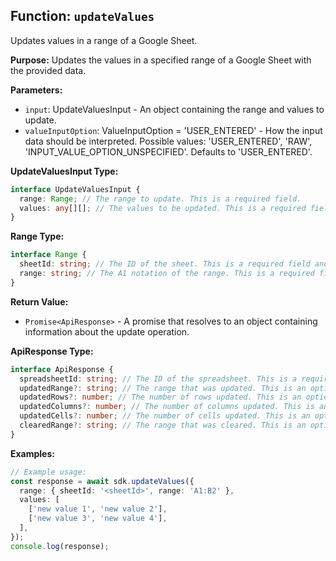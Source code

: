 ## Function: `updateValues`

Updates values in a range of a Google Sheet.

**Purpose:**
Updates the values in a specified range of a Google Sheet with the provided data.

**Parameters:**

- `input`: UpdateValuesInput - An object containing the range and values to update.
- `valueInputOption`: ValueInputOption = 'USER_ENTERED' - How the input data should be interpreted. Possible values: 'USER_ENTERED', 'RAW', 'INPUT_VALUE_OPTION_UNSPECIFIED'. Defaults to 'USER_ENTERED'.

**UpdateValuesInput Type:**

```typescript
interface UpdateValuesInput {
  range: Range; // The range to update. This is a required field.
  values: any[][]; // The values to be updated. This is a required field and should be a two-dimensional array.
}
```

**Range Type:**

```typescript
interface Range {
  sheetId: string; // The ID of the sheet. This is a required field and should be a valid string.
  range: string; // The A1 notation of the range. This is a required field and should be a valid string.
}
```

**Return Value:**

- `Promise<ApiResponse>` - A promise that resolves to an object containing information about the update operation.

**ApiResponse Type:**

```typescript
interface ApiResponse {
  spreadsheetId: string; // The ID of the spreadsheet. This is a required field and should be a valid string.
  updatedRange?: string; // The range that was updated. This is an optional field and should be a valid string if present.
  updatedRows?: number; // The number of rows updated. This is an optional field and should be a valid number if present.
  updatedColumns?: number; // The number of columns updated. This is an optional field and should be a valid number if present.
  updatedCells?: number; // The number of cells updated. This is an optional field and should be a valid number if present.
  clearedRange?: string; // The range that was cleared. This is an optional field and should be a valid string if present.
}
```

**Examples:**

```typescript
// Example usage:
const response = await sdk.updateValues({
  range: { sheetId: '<sheetId>', range: 'A1:B2' },
  values: [
    ['new value 1', 'new value 2'],
    ['new value 3', 'new value 4'],
  ],
});
console.log(response);
```
